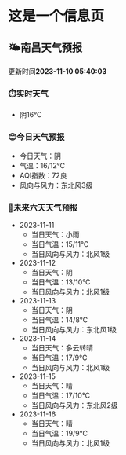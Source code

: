 # 这是一个信息页 
## 🌤️**南昌**天气预报
更新时间**2023-11-10 05:40:03**
### ⏱️实时天气
- 阴16℃
### 😊今日天气预报
- 今日天气：阴
- 气温：16/12℃
- AQI指数：72良
- 风向与风力：东北风3级
### 🤩未来六天天气预报
- 2023-11-11
  - 当日天气：小雨
  - 当日气温：15/11℃
  - 当日风向与风力：北风1级
- 2023-11-12
  - 当日天气：阴
  - 当日气温：13/10℃
  - 当日风向与风力：北风1级
- 2023-11-13
  - 当日天气：阴
  - 当日气温：14/8℃
  - 当日风向与风力：东北风1级
- 2023-11-14
  - 当日天气：多云转晴
  - 当日气温：17/9℃
  - 当日风向与风力：北风1级
- 2023-11-15
  - 当日天气：晴
  - 当日气温：17/10℃
  - 当日风向与风力：东北风2级
- 2023-11-16
  - 当日天气：晴
  - 当日气温：19/9℃
  - 当日风向与风力：北风1级

